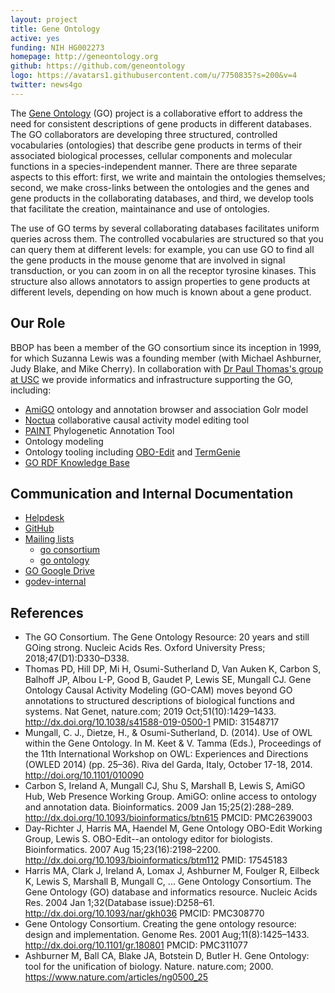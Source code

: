 ```yaml
---
layout: project
title: Gene Ontology
active: yes
funding: NIH HG002273
homepage: http://geneontology.org
github: https://github.com/geneontology
logo: https://avatars1.githubusercontent.com/u/7750835?s=200&v=4
twitter: news4go
---
```


The [Gene Ontology](http://geneontology.org) (GO) project is a collaborative effort to address the need for consistent descriptions of gene products in different databases. The GO collaborators are developing three structured, controlled vocabularies (ontologies) that describe gene products in terms of their associated biological processes, cellular components and molecular functions in a species-independent manner. There are three separate aspects to this effort: first, we write and maintain the ontologies themselves; second, we make cross-links between the ontologies and the genes and gene products in the collaborating databases, and third, we develop tools that facilitate the creation, maintainance and use of ontologies.

The use of GO terms by several collaborating databases facilitates uniform queries across them. The controlled vocabularies are structured so that you can query them at different levels: for example, you can use GO to find all the gene products in the mouse genome that are involved in signal transduction, or you can zoom in on all the receptor tyrosine kinases. This structure also allows annotators to assign properties to gene products at different levels, depending on how much is known about a gene product.

## Our Role

BBOP has been a member of the GO consortium since its inception in 1999, for which Suzanna Lewis was a founding member (with Michael Ashburner, Judy Blake, and Mike Cherry). In collaboration with [Dr Paul Thomas's group at USC](https://sites.google.com/usc.edu/thomaslab) we provide informatics and infrastructure supporting the GO, including:

 * [AmiGO](/software/amigo) ontology and annotation browser and association Golr model
 * [Noctua](/software/noctua) collaborative causal activity model editing tool
 * [PAINT](/software/paint) Phylogenetic Annotation Tool
 * Ontology modeling
 * Ontology tooling including [OBO-Edit](/software/obo-edit) and [TermGenie](/software/termgenie)
 * [GO RDF Knowledge Base](/software/go-rdf)

## Communication and Internal Documentation

 * [Helpdesk](https://github.com/geneontology/helpdesk)
 * [GitHub](https://github.com/geneontology)
 * [Mailing lists](http://www.geneontology.org/page/go-mailing-lists)
    * [go consortium](https://mailman.stanford.edu/mailman/listinfo/go-consortium)
    * [go ontology](https://mailman.stanford.edu/mailman/listinfo/go-ontology)
 * [GO Google Drive](https://drive.google.com/drive/u/1/folders/0B8kRPmmvPJU3dFhhcWhTSmlUcDA)
 * [godev-internal](https://groups.io/g/godev-internal/) 


## References

 * The GO Consortium. The Gene Ontology Resource: 20 years and still GOing strong. Nucleic Acids Res. Oxford University Press; 2018;47(D1):D330–D338.
 * Thomas PD, Hill DP, Mi H, Osumi-Sutherland D, Van Auken K, Carbon S, Balhoff JP, Albou L-P, Good B, Gaudet P, Lewis SE, Mungall CJ. Gene Ontology Causal Activity Modeling (GO-CAM) moves beyond GO annotations to structured descriptions of biological functions and systems. Nat Genet, nature.com; 2019 Oct;51(10):1429–1433. http://dx.doi.org/10.1038/s41588-019-0500-1 PMID: 31548717
 * Mungall, C. J., Dietze, H., & Osumi-Sutherland, D. (2014). Use of OWL within the Gene Ontology. In M. Keet & V. Tamma (Eds.), Proceedings of the 11th International Workshop on OWL: Experiences and Directions (OWLED 2014) (pp. 25–36). Riva del Garda, Italy, October 17-18, 2014. http://doi.org/10.1101/010090
 * Carbon S, Ireland A, Mungall CJ, Shu S, Marshall B, Lewis S, AmiGO Hub, Web Presence Working Group. AmiGO: online access to ontology and annotation data. Bioinformatics. 2009 Jan 15;25(2):288–289. http://dx.doi.org/10.1093/bioinformatics/btn615 PMCID: PMC2639003
 * Day-Richter J, Harris MA, Haendel M, Gene Ontology OBO-Edit Working Group, Lewis S. OBO-Edit--an ontology editor for biologists. Bioinformatics. 2007 Aug 15;23(16):2198–2200. http://dx.doi.org/10.1093/bioinformatics/btm112 PMID: 17545183
 * Harris MA, Clark J, Ireland A, Lomax J, Ashburner M, Foulger R, Eilbeck K, Lewis S, Marshall B, Mungall C, ... Gene Ontology Consortium. The Gene Ontology (GO) database and informatics resource. Nucleic Acids Res. 2004 Jan 1;32(Database issue):D258–61. http://dx.doi.org/10.1093/nar/gkh036 PMCID: PMC308770
 * Gene Ontology Consortium. Creating the gene ontology resource: design and implementation. Genome Res. 2001 Aug;11(8):1425–1433. http://dx.doi.org/10.1101/gr.180801 PMCID: PMC311077
 * Ashburner M, Ball CA, Blake JA, Botstein D, Butler H. Gene Ontology: tool for the unification of biology. Nature. nature.com; 2000. https://www.nature.com/articles/ng0500_25
